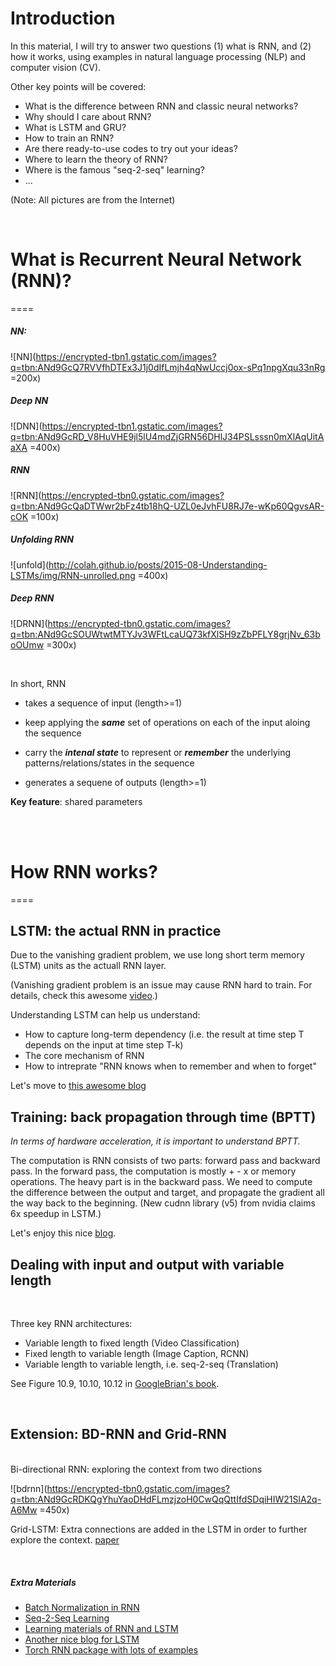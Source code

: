 # Introduction

In this material, I will try to answer two questions (1) what is RNN, and (2) how it works, using examples in natural language processing (NLP) and computer vision (CV).  

Other key points will be covered:

* What is the difference between RNN and classic neural networks?
* Why should I care about RNN?
* What is LSTM and GRU?
* How to train an RNN?
* Are there ready-to-use codes to try out your ideas?
* Where to learn the theory of RNN?
* Where is the famous "seq-2-seq" learning?
* ...

(Note: All pictures are from the Internet)

<br>

# What is Recurrent Neural Network (RNN)?
====

##### NN:

![NN](https://encrypted-tbn1.gstatic.com/images?q=tbn:ANd9GcQ7RVVfhDTEx3J1j0dIfLmjh4qNwUccj0ox-sPq1npgXqu33nRg =200x)

##### Deep NN
![DNN](https://encrypted-tbn1.gstatic.com/images?q=tbn:ANd9GcRD_V8HuVHE9jl5lU4mdZjGRN56DHlJ34PSLsssn0mXlAqUitAaXA =400x)

##### RNN
![RNN](https://encrypted-tbn0.gstatic.com/images?q=tbn:ANd9GcQaDTWwr2bFz4tb18hQ-UZL0eJvhFU8RJ7e-wKp60QgvsAR-cOK =100x)

##### Unfolding RNN
![unfold](http://colah.github.io/posts/2015-08-Understanding-LSTMs/img/RNN-unrolled.png =400x)

##### Deep RNN
![DRNN](https://encrypted-tbn0.gstatic.com/images?q=tbn:ANd9GcSOUWtwtMTYJv3WFtLcaUQ73kfXlSH9zZbPFLY8grjNv_63boOUmw =300x)

<br>

In short, RNN 

* takes a sequence of input (length>=1) 

* keep applying the **_same_** set of operations on each of the input aloing the sequence

* carry the **_intenal state_** to represent or **_remember_** the underlying patterns/relations/states in the sequence 
 
* generates a sequene of outputs (length>=1)

**Key feature**: shared parameters 

<br>
<br>


# How RNN works?
====

## LSTM: the actual RNN in practice

Due to the vanishing gradient problem, we use long short term memory (LSTM) units as the actuall RNN layer. 

(Vanishing gradient problem is an issue may cause RNN hard to train. For details, check this awesome [video](https://www.youtube.com/watch?v=56TYLaQN4N8).)

Understanding LSTM can help us understand:

* How to capture long-term dependency (i.e. the result at time step T depends on the input at time step T-k)
* The core mechanism of RNN
* How to intreprate "RNN knows when to remember and when to forget" 

Let's move to [this awesome blog](http://colah.github.io/posts/2015-08-Understanding-LSTMs/)



## Training: back propagation through time (BPTT)

*In terms of hardware acceleration, it is important to understand BPTT.*

The computation is RNN consists of two parts: forward pass and backward pass. In the forward pass, the computation is mostly + - x or memory operations. The heavy part is in the backward pass. We need to compute the difference between the output and target, and propagate the gradient all the way back to the beginning. (New cudnn library (v5) from nvidia claims 6x speedup in LSTM.)

Let's enjoy this nice [blog](https://medium.com/@aidangomez/let-s-do-this-f9b699de31d9#.5njju6koo).

## Dealing with input and output with variable length
<br>

Three key RNN architectures:

* Variable length to fixed length (Video Classification)
* Fixed length to variable length (Image Caption, RCNN)
* Variable length to variable length, i.e. seq-2-seq (Translation)

See Figure 10.9, 10.10, 10.12 in [GoogleBrian's book](http://www.deeplearningbook.org/). 

<br>

## Extension: BD-RNN and Grid-RNN
<br>
Bi-directional RNN: exploring the context from two directions

![bdrnn](https://encrypted-tbn0.gstatic.com/images?q=tbn:ANd9GcRDKQgYhuYaoDHdFLmzjzoH0CwQqQttIfdSDqiHIW21SlA2q-A6Mw =450x)

Grid-LSTM: Extra connections are added in the LSTM in order to further explore the context. [paper](https://encrypted-tbn1.gstatic.com/images?q=tbn:ANd9GcRf4Oz6jdUntrvF3WKiGMeOu7II00MnN3zefviOLTkb8swLB2Xk)

<br>


##### Extra Materials 
* [Batch Normalization in RNN](https://github.com/iassael/torch-bnlstm) 
* [Seq-2-Seq Learning](http://papers.nips.cc/paper/5346-information-based-learning-by-agents-in-unbounded-state-spaces)
* [Learning materials of RNN and LSTM](http://handong1587.github.io/deep_learning/2015/10/09/rnn-and-lstm.html)
* [Another nice blog for LSTM](https://medium.com/@shiyan/understanding-lstm-and-its-diagrams-37e2f46f1714#.m52rcngew)
* [Torch RNN package with lots of examples](https://github.com/Element-Research/rnn)